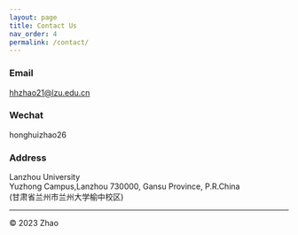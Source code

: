 ```yaml
---
layout: page
title: Contact Us 
nav_order: 4
permalink: /contact/
---
```


### Email
hhzhao21@lzu.edu.cn

### Wechat

honghuizhao26

### Address
Lanzhou University<br/>
Yuzhong Campus,Lanzhou 730000, Gansu Province, P.R.China<br/>
(甘肃省兰州市兰州大学榆中校区)

-----

© 2023 Zhao
